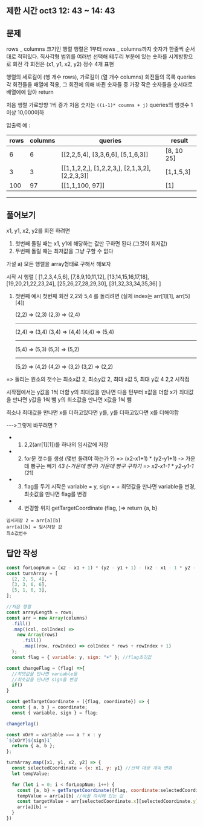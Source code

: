 ## 제한 시간 oct3 12: 43 ~ 14: 43

## 문제

rows _ columns 크기인 행렬
행렬은 1부터 rows _ columns까지 숫자가 한줄씩 순서대로 적혀있다.
직사각형 범위를 여러번 선택해 테두리 부분에 있는 숫자를 시계방향으로 회전
각 회전은 (x1, y1, x2, y2) 정수 4개 표현

행렬의 세로길이 (행 개수 rows), 가로길이 (열 개수 columns) 회전들의 목록 queries
각 회전들을 배열에 적용, 그 회전에 의해 바뀐 숫자들 중 가장 작은 숫자들을 순서대로 배열에에 담아 return

처음 행렬 가로방향 1씩 증가
처음 숫자는 `((i-1)* coumns + j)`
queries의 행갯수 1이상 10,000이하

입출력 예 :

| rows | columns | queries                                        | result     |
| ---- | ------- | ---------------------------------------------- | ---------- |
| 6    | 6       | [[2,2,5,4], [3,3,6,6], [5,1,6,3]]              | [8, 10 25] |
| 3    | 3       | [[1,1,2,2,], [1,2,2,3,], [2,1,3,2], [2,2,3,3]] | [1,1,5,3]  |
| 100  | 97      | [[1,1,100, 97]]                                | [1]        |

---

## 풀어보기

x1, y1, x2, y2를 회전 하려면

1. 첫번째 돌릴 때는 x1, y1에 해당하는 값만 구하면 된다.(그것이 최저값)
2. 두번째 돌릴 때는 최저값을 그냥 구할 수 없다

가설 a) 모든 행렬을 array형태로 구해서 해보자

시작 시 행렬
[
[1,2,3,4,5,6],
[7,8,9,10,11,12],
[13,14,15,16,17,18],
[19,20,21,22,23,24],
[25,26,27,28,29,30],
[31,32,33,34,35,36]
]

1. 첫번째 예시 첫번째 회전 2,2와 5,4 를 돌리려면
   (실제 index는 arr[1][1], arr[5][4])

   (2,2) => (2,3)
   (2,3) => (2,4)

   ***

   (2,4) => (3,4)
   (3,4) => (4,4)
   (4,4) => (5,4)

   ***

   (5,4) => (5,3)
   (5,3) => (5,2)

   ***

   (5,2) => (4,2)
   (4,2) => (3,2)
   (3,2) => (2,2)

=> 돌리는 원소의 갯수는 최소x값 2, 최소y값 2, 최대 x값 5, 최대 y값 4
2,2 시작점

시작점에서는 y값을 1씩 더함
y의 최대값을 만나면 다음 턴부터 x값을 더함
x가 최대값을 만나면 y값을 1씩 뺌
y의 최소값을 만나면 x값을 1씩 뺌

최소나 최대값을 만나면 x를 더하고있다면 y를, y를 더하고있다면 x를 더해야함

--->그렇게 바꾸려면 ?

- 1. 2,2(arr[1][1])를 하나의 임시값에 저장
- 2. for문 갯수를 생성 (몇번 돌려야 하는가 ?)
     => (x2-x1+1) * (y2-y1+1)
     -> 가운데 빵구는 빼기
     4*3 (-가운데 빵구)
     가운데 빵구 구하기
     => x2-x1-1 * y2-y1-1 (2*1)
- 3. flag를 두기 시작은 variable = y, sign = +
     최댓값을 만나면 variable을 변경,
     최솟값을 만나면 flag를 변경
- 4. 변경할 위치
     getTargetCoordinate (flag, )=> return {a, b}

```
임시저장 2 = arr[a][b]
arr[a][b] = 임시저장 값
최소값변수
```

## 답안 작성

```js
const forLoopNum = (x2 - x1 + 1) * (y2 - y1 + 1) - (x2 - x1 - 1 * y2 - y1 - 1);
const turnArray = [
  [2, 2, 5, 4],
  [3, 3, 6, 6],
  [5, 1, 6, 3],
];

//처음 행렬
const arrayLength = rows;
const arr = new Array(columns)
  .fill()
  .map((col, colIndex) =>
    new Array(rows)
      .fill()
      .map((row, rowIndex) => colIndex * rows + rowIndex + 1)
  );
  const flag = { variable: y, sign: "+" }; //flag초깃값

const changeFlag = (flag) =>{
  //최댓값을 만나면 variable을
  //최솟값을 만나면 sign을 변경
  if()
}

const getTargetCoordinate = ({flag, coordinate}) => {
  const { a, b } = coordinate;
  const { variable, sign } = flag;

changeFlag()

const xOrY = variable === a ? x : y
`${xOrY}${sign}1`
  return { a, b };
};

turnArray.map([x1, y1, x2, y2] => {
  const selectedCoordinate = {x: x1, y: y1} //선택 대상 계속 변화
  let tempValue;

  for (let i = 0; i < forLoopNum; i++) {
    const {a, b} = getTargetCoordinate({flag, coordinate:selectedCoordinate });
    tempValue = arr[a][b] //바꿀 자리에 있는 값
    const targetValue = arr[selectedCoordinate.x][selectedCoordinate.y] //선택 값
    arr[a][b] = 
  }
})


```
